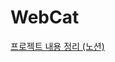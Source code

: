 # WebCat

[프로젝트 내용 정리 (노션)](https://www.notion.so/iOS-UIKit-2-feat-RxSwift-MVVM-Realm-2508b027384d4efe8db9e3e48a30d689)
